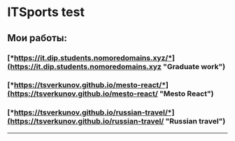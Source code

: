 # ITSports test

## Мои работы:

### [*https://it.dip.students.nomoredomains.xyz/*](https://it.dip.students.nomoredomains.xyz "Graduate work")
### [*https://tsverkunov.github.io/mesto-react/*](https://tsverkunov.github.io/mesto-react/ "Mesto React")
### [*https://tsverkunov.github.io/russian-travel/*](https://tsverkunov.github.io/russian-travel/ "Russian travel")


***


